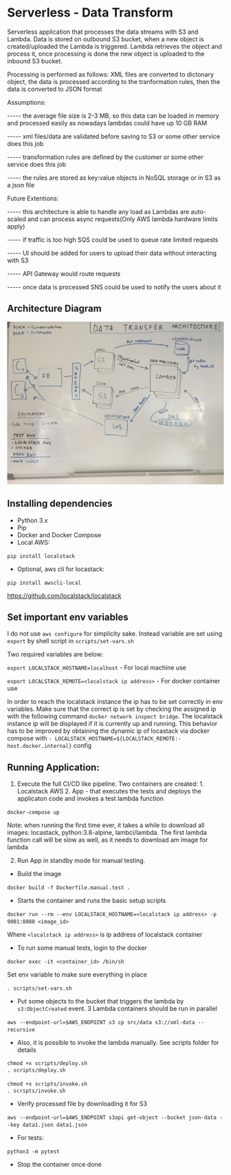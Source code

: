 # Serverless - Data Transform

Serverless application that processes the data streams with S3 and Lambda.
Data is stored on outbound S3 bucket, when a new object is created/uploaded the Lambda is triggered. Lambda retrieves the object and process it, once processing is done the new object is uploaded to the inbound S3 bucket.

Processing is performed as follows:
XML files are converted to dictonary object, the data is processed according to the tranformation rules, then the data is converted to JSON format

Assumptions:

----- the average file size is 2-3 MB, so this data can be loaded in memory and processed easily as nowadays lambdas could have up 10 GB RAM

----- xml files/data are validated before saving to S3 or some other service does this job

----- transformation rules are defined by the customer or some other service does this job

----- the rules are stored as key:value objects in NoSQL storage or in S3 as a json file

Future Extentions:

----- this architecture is able to handle any load as Lambdas are auto-scaled and can process async requests(Only AWS lambda hardware limits apply)

----- if traffic is too high SQS could be used to queue rate limited requests

----- UI should be added for users to upload their data without interacting with S3

----- API Gateway would route requests

----- once data is processed SNS could be used to notify the users about it

## Architecture Diagram
![Architecture](images/DATA-TRANSFER.JPG)

## Installing dependencies
- Python 3.x
- Pip
- Docker and Docker Compose
- Local AWS:

`pip install localstack`
- Optional, aws cli for locastack:

`pip install awscli-local`

https://github.com/localstack/localstack

## Set important env variables
I do not use `aws configure` for simplicity sake. Instead variable are set using `export` by shell script in `scripts/set-vars.sh`

Two required variables are below:

`export LOCALSTACK_HOSTNAME=localhost`  - For local machine use

`export LOCALSTACK_REMOTE=<localstack ip address>`   - For docker container use

In order to reach the localstack instance the ip has to be set correctly in env variables.
Make sure that the correct ip is set by checking the assigned ip with the following command `docker network inspect bridge`. The localstack instance ip will be displayed if it is currently up and running. This behavior has to be improved by obtaining the dynamic ip of locastack via docker compose with `- LOCALSTACK_HOSTNAME=${LOCALSTACK_REMOTE:-host.docker.internal}` config

## Running Application:
1. Execute the full CI/CD like pipeline. Two containers are created: 1. Localstack AWS 2. App - that executes the tests and deploys the applicaton code and invokes a test lambda function

`docker-compose up`

Note: when running the first time ever, it takes a while to download all images: locastack, python:3.8-alpine, lambci/lambda. The first lambda function call will be slow as well, as it needs to download am image for lambda

2. Run App in standby mode for manual testing.
- Build the image

`docker build -f Dockerfile.manual.test .`
- Starts the container and runs the basic setup scripts

`docker run --rm --env LOCALSTACK_HOSTNAME=<localstack ip address> -p 9001:8080 <image_id>`

Where `<localstack ip address>` is ip address of localstack container
- To run some manual tests, login to the docker

`docker exec -it <container_id> /bin/sh`

Set env variable to make sure everything in place

`. scripts/set-vars.sh`

- Put some objects to the bucket that triggers the lambda by `s3:ObjectCreated` event. 3 Lambda containers should be run in parallel

`aws --endpoint-url=$AWS_ENDPOINT s3 cp src/data s3://xml-data --recursive`
- Also, it is possible to invoke the lambda manually. See scripts folder for details
```
chmod +x scripts/deploy.sh
. scripts/deploy.sh

chmod +x scripts/invoke.sh
. scripts/invoke.sh
```
- Verify processed file by downloading it for S3

`aws --endpoint-url=$AWS_ENDPOINT s3api get-object --bucket json-data --key data1.json data1.json`
- For tests:

`python3 -m pytest`
- Stop the container once done